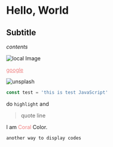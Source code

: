 <title>Hello World</title>
<meta name="description" content="Test post for blog">
<meta name="author" content="Hannah Yoo">
<meta name="publishedDate" content="2021-02-16">

# Hello, World
## Subtitle
*contents*

<img src="C:\Users\user\Desktop\Desktop\hannah26hannah.github.io\src\pages\blog\posts_asset\webpack_1.png" alt="local Image" >

<a href='https://www.google.com' style="color: lightcoral">google</a>

<img src="https://images.unsplash.com/photo-1546188994-07c34f6e5e1b?ixid=MXwxMjA3fDB8MHxzZWFyY2h8MXx8ZnV0dXJlfGVufDB8fDB8&ixlib=rb-1.2.1&w=1000&q=80" alt="unsplash" />



```js
const test = 'this is test JavaScript'
```
do `highlight` and

> quote line

I am <span style="color: lightcoral;">Coral</span> Color.

~~~bash
another way to display codes
~~~

